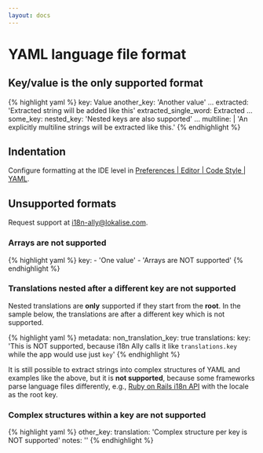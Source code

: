 ```yaml
---
layout: docs
---
```


<h1>YAML language file format</h1>

## Key/value is the only supported format

{% highlight yaml %}
key: Value
another_key: 'Another value'
...
extracted: 'Extracted string will be added like this'
extracted_single_word: Extracted
...
some_key:
    nested_key: 'Nested keys are also supported'
...
multiline: |
    'An explicitly multiline strings
    will be extracted like this.'
{% endhighlight %}

## Indentation

Configure formatting at the IDE level in <a href="phpstorm://settings?name=Editor--Code+Style--YAML">Preferences | Editor | Code Style | YAML</a>.

## Unsupported formats

Request support at <a href="mailto:i18n-ally@lokalise.com">i18n-ally@lokalise.com</a>.

### Arrays are not supported

{% highlight yaml %}
key:
    - 'One value'
    - 'Arrays are NOT supported'
{% endhighlight %}

### Translations nested after a different key are not supported

Nested translations are **only** supported if they start from the **root**. In the sample below, the translations are
after a different key which is not supported.

{% highlight yaml %}
metadata:
    non_translation_key: true
translations:
    key: 'This is NOT supported, because i18n Ally calls it like `translations.key` while the app would use just `key`'
{% endhighlight %}

It is still possible to extract strings into complex structures of YAML and examples like the above, but it is **not supported**, because some frameworks parse
language files differently, e.g., [Ruby on Rails i18n API](https://guides.rubyonrails.org/i18n.html) with the locale as the root key.

### Complex structures within a key are not supported

{% highlight yaml %}
other_key:
    translation: 'Complex structure per key is NOT supported'
    notes: ''
{% endhighlight %}

